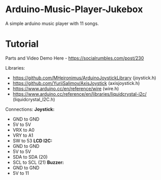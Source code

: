 # Arduino-Music-Player-Jukebox
A simple arduino music player with 11 songs.

# Tutorial
Parts and Video Demo Here - https://socialrumbles.com/post/230

Libraries:
- https://github.com/MHeironimus/ArduinoJoystickLibrary (joystick.h)
- https://github.com/YuriiSalimov/AxisJoystick (axisjoystick.h)
- https://www.arduino.cc/en/reference/wire (wire.h)
- https://www.arduino.cc/reference/en/libraries/liquidcrystal-i2c/ (liquidcrystal_I2C.h)

Connections:
**Joystick:**
- GND to GND
- 5V to 5V
- VRX to A0
- VRY to A1
- SW to 53
**LCD I2C:**
- GND to GND
- 5V to 5V
- SDA to SDA (20)
- SCL to SCL (21)
**Buzzer:**
- GND to GND
- 5V to 11
